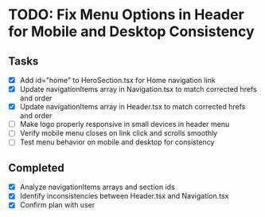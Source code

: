 # TODO: Fix Menu Options in Header for Mobile and Desktop Consistency

## Tasks
- [x] Add id="home" to HeroSection.tsx for Home navigation link
- [x] Update navigationItems array in Navigation.tsx to match corrected hrefs and order
- [x] Update navigationItems array in Header.tsx to match corrected hrefs and order
- [ ] Make logo properly responsive in small devices in header menu
- [ ] Verify mobile menu closes on link click and scrolls smoothly
- [ ] Test menu behavior on mobile and desktop for consistency

## Completed
- [x] Analyze navigationItems arrays and section ids
- [x] Identify inconsistencies between Header.tsx and Navigation.tsx
- [x] Confirm plan with user
